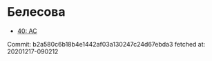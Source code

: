# Белесова
- [40: AC](40.md)

Commit: b2a580c6b18b4e1442af03a130247c24d67ebda3
 fetched at: 20201217-090212
